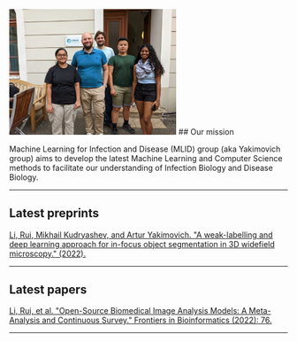 <img src="img/mlid_group.jpg?raw=true" width='60%'/>
## Our mission

Machine Learning for Infection and Disease (MLID) group (aka Yakimovich group) aims to develop the latest Machine Learning and Computer Science methods to facilitate our understanding of Infection Biology and Disease Biology.

---
## Latest preprints

<a href='https://www.frontiersin.org/articles/10.3389/fbinf.2022.912809/full?&utm_source=Email_to_authors_&utm_medium=Email&utm_content=T1_11.5e1_author&utm_campaign=Email_publication&field=&journalName=Frontiers_in_Bioinformatics&id=912809'>Li, Rui, Mikhail Kudryashev, and Artur Yakimovich. "A weak-labelling and deep learning approach for in-focus object segmentation in 3D widefield microscopy." (2022).</a>

---

## Latest papers

<a href='https://www.researchsquare.com/article/rs-2362531/latest.pdf'>Li, Rui, et al. "Open-Source Biomedical Image Analysis Models: A Meta-Analysis and Continuous Survey." Frontiers in Bioinformatics (2022): 76.</a>

---